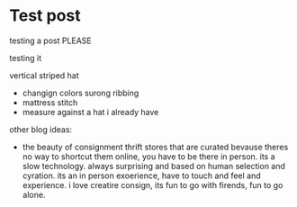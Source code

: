 
# Test post

testing a post PLEASE

testing it

vertical striped hat
- changign colors surong ribbing
- mattress stitch
- measure against a hat i already have

other blog ideas:
- the beauty of consignment thrift stores that are curated bevause theres no way to shortcut them online, you have to be there in person. its a slow technology. always surprising and based on human selection and cyration. its an in person exoerience, have to touch and feel and experience. i love creatire consign, its fun to go with firends, fun to go alone. 

